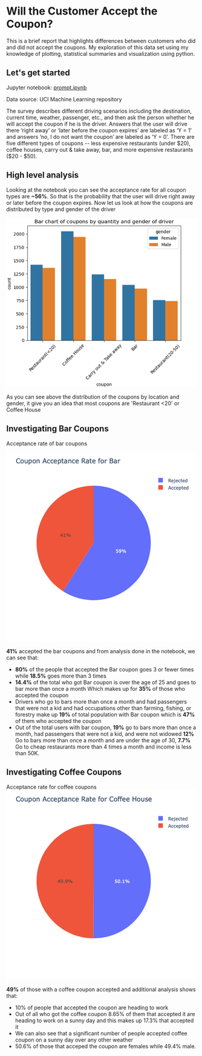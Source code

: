 # Will the Customer Accept the Coupon?


This is a brief report that highlights differences between customers who did and did not accept the coupons. My exploration of this data set using  my knowledge of plotting, statistical summaries and visualization using python.

## Let's get started

Jupyter notebook: [prompt.ipynb](prompt.ipynb)

Data source: UCI Machine Learning repository

The survey describes different driving scenarios including the destination, current time, weather, passenger, etc., and then ask the person whether he will accept the coupon if he is the driver. Answers that the user will drive there ‘right away’ or ‘later before the coupon expires’ are labeled as ‘Y = 1’ and answers ‘no, I do not want the coupon’ are labeled as ‘Y = 0’. There are five different types of coupons -- less expensive restaurants (under $20), coffee houses, carry out & take away, bar, and more expensive restaurants ($20 - $50).


## High level analysis
Looking at the notebook you can see the acceptance rate for all coupon types are **~56%**. So that is the probability that the user will drive right away or later before the coupon expires. Now let us look at how the coupons are distributed by type and gender of the driver

![alt text](graphs/coupons_places.png)

As you can see above the distribution of the coupons by location and gender, it give you an idea that most coupons are 'Restaurant <20' or Coffee House

## Investigating Bar Coupons

Acceptance rate of bar coupons

![alt text](graphs/bar_acceptance.png)

**41%** accepted the bar coupons and from analysis done in the notebook, we can see that:

- **80%** of the people that accepted the Bar coupon goes 3 or fewer times while **18.5%** goes more than 3 times
- **14.4%** of the total who got Bar coupon is over the age of 25 and goes to bar more than once a month Which makes up for **35%** of those who accepted the coupon
- Drivers who go to bars more than once a month and had passengers that were not a kid and had occupations other than farming, fishing, or forestry make up **19%** of total population with Bar coupon which is **47%** of them who accepted the coupon 
- Out of the total users with bar coupon, **19%** go to bars more than once a month, had passengers that were not a kid, and were not widowed **12%** Go to bars more than once a month and are under the age of 30, **7.7%** Go to cheap restaurants more than 4 times a month and income is less than 50K.

## Investigating Coffee Coupons
Acceptance rate for coffee coupons
![alt text](graphs/coffee_acceptance.png)



**49%** of those with a coffee coupon accepted and additional analysis shows that:
- 10% of people that accepted the coupon are heading to work
- Out of all who got the coffee coupon 8.65% of them that accepted it are heading to work on a sunny day and this makes up 17.3% that accepted it
- We can also see that a significant number of people accepted coffee coupon on a sunny day over any other weather
- 50.6% of those that acceped the coupon are females while 49.4% male.
